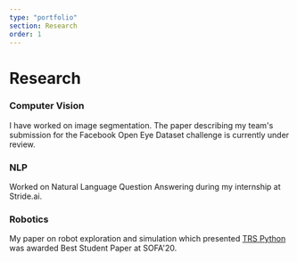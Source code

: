 ```yaml
---
type: "portfolio"
section: Research
order: 1
---
```


# Research

### Computer Vision

I have worked on image segmentation. The paper describing my team's submission for the Facebook Open Eye Dataset challenge is currently under review.

### NLP

Worked on Natural Language Question Answering during my internship at Stride.ai.

### Robotics

My paper on robot exploration and simulation which presented [TRS Python](https://github.com/animysore/trs) was awarded Best Student Paper at SOFA'20.   
